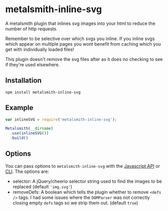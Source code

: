 # metalsmith-inline-svg

A metalsmith plugin that inlines svg images into your html to reduce the number of http requests.

Remember to be selective over which svgs you inline. If you inline svgs which appear on multiple pages you wont benefit from caching which you get with individually loaded files! 

This plugin doesn't remove the svg files after as it does no checking to see if they're used elsewhere.

## Installation

```
npm install metalsmith-inline-svg
```

## Example

```js
var inlineSVG = require('metalsmith-inline-svg');

Metalsmith(__dirname)
  .use(inlineSVG())
  .build()
```

## Options

You can pass options to `metalsmith-inline-svg` with the [Javascript API](https://github.com/segmentio/metalsmith#api) or [CLI](https://github.com/segmentio/metalsmith#cli). The options are:

* selector: A jQuery/cheerio selector string used to find the images to be  replaced (default `'img.svg'`)
* removeDefs: A boolean which tells the plugin whether to remove `<defs />` tags. I had some issues where the `DOMParser` was not correctly closing empty `defs` tags so we strip them out. (default `true`)
